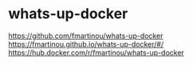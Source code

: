 # whats-up-docker

https://github.com/fmartinou/whats-up-docker
https://fmartinou.github.io/whats-up-docker/#/
https://hub.docker.com/r/fmartinou/whats-up-docker
